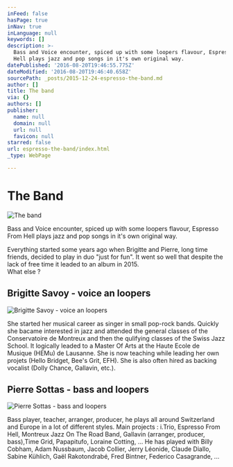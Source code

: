```yaml
---
inFeed: false
hasPage: true
inNav: true
inLanguage: null
keywords: []
description: >-
  Bass and Voice encounter, spiced up with some loopers flavour, Espresso From
  Hell plays jazz and pop songs in it's own original way.
datePublished: '2016-08-20T19:46:55.775Z'
dateModified: '2016-08-20T19:46:40.658Z'
sourcePath: _posts/2015-12-24-espresso-the-band.md
author: []
title: The band
via: {}
authors: []
publisher:
  name: null
  domain: null
  url: null
  favicon: null
starred: false
url: espresso-the-band/index.html
_type: WebPage

---
```

# The Band
![The band](https://s3-us-west-2.amazonaws.com/the-grid-img/p/31cded1c41ff05f9ac59144f5b479ffe886c72af.jpg)

Bass and Voice encounter, spiced up with some loopers flavour, Espresso From Hell plays jazz and pop songs in it's own original way.

Everything started some years ago when Brigitte and Pierre, long time friends, decided to play in duo "just for fun". It went so well that despite the lack of free time it leaded to an album in 2015\.  
What else ?

## Brigitte Savoy - voice an loopers
![Brigitte Savoy - voice an loopers](https://the-grid-user-content.s3-us-west-2.amazonaws.com/3a608a0d-2178-4b77-9ba7-c64b86667285.jpg)

She started her musical career as singer in small pop-rock bands. Quickly she bacame interested in jazz and attended the general classes of the Conservatoire de Montreux and then the qulifying classes of the Swiss Jazz School. It logically leaded to a Master Of Arts at the Haute Ecole de Musique (HEMu) de Lausanne. She is now teaching while leading her own projets (Hello Bridget, Bee's Grit, EFH). She is also often hired as backing vocalist (Dolly Chance, Gallavin, etc.).

## Pierre Sottas - bass and loopers
![Pierre Sottas - bass and loopers](https://the-grid-user-content.s3-us-west-2.amazonaws.com/b1b06037-218a-4608-bb46-a653dce5321f.jpg)

Bass player, teacher, arranger, producer, he plays all around Switzerland and Europe in a lot of different styles. Main projects : i.Trio, Espresso From Hell, Montreux Jazz On The Road Band, Gallavin (arranger, producer, bass),Time Grid, Papapitufo, Loraine Cotting, ... He has played with Billy Cobham, Adam Nussbaum, Jacob Collier, Jerry Léonide, Claude Diallo, Sabine Kühlich, Gaël Rakotondrabé, Fred Bintner, Federico Casagrande, ...